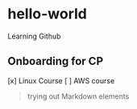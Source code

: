 # hello-world
Learning Github
## Onboarding for CP 
[x] Linux Course
[ ] AWS course

>trying out Markdown elements
